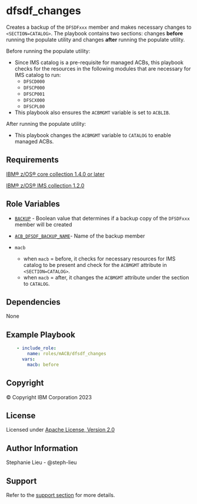 dfsdf_changes
=========

Creates a backup of the `DFSDFxxx` member and makes necessary changes to `<SECTION=CATALOG>`. The playbook contains two sections: changes **before** running the populate utility and changes **after** running the populate utility. 

Before running the populate utility:
  - Since IMS catalog is a pre-requisite for managed ACBs, this playbook checks for the resources in the following modules that are necessary for IMS catalog to run:
    - `DFSCD000`
    - `DFSCP000` 
    - `DFSCP001`
    - `DFSCX000`
    - `DFSCPL00`
  - This playbook also ensures the `ACBMGMT` variable is set to `ACBLIB`.

After running the populate utility:
  - This playbook changes the `ACBMGMT` variable to `CATALOG` to enable managed ACBs. 

Requirements
------------

[IBM&reg; z/OS&reg; core collection 1.4.0 or later](https://galaxy.ansible.com/ibm/ibm_zos_core)

[IBM&reg; z/OS&reg; IMS collection 1.2.0](https://galaxy.ansible.com/ibm/ibm_zos_ims)

Role Variables
--------------
- [`BACKUP`](host_vars/zos_host.yml) - Boolean value that determines if a backup copy of the `DFSDFxxx` member will be created

- [`ACB_DFSDF_BACKUP_NAME`](host_vars/zos_host.yml)- Name of the backup member

- `macb`
  - when `macb` = before, it checks for necessary resources for IMS catalog to be present and check for the `ACBMGMT` attribute in `<SECTION=CATALOG>`. 
  - when `macb` = after, it changes the `ACBMGMT` attribute under the section to `CATALOG`. 

Dependencies
------------

None

Example Playbook
----------------
```yaml
    - include_role:
        name: roles/mACB/dfsdf_changes
      vars: 
        macb: before

```
Copyright
---------

© Copyright IBM Corporation 2023

License
-------

Licensed under [Apache License, Version 2.0](https://opensource.org/licenses/Apache-2.0)

Author Information
------------------

Stephanie Lieu - @steph-lieu

Support
-------

Refer to the [support section](https://github.com/IBM/z_ansible_collections_samples/blob/master/README.md#support) for more details.
